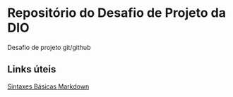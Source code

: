 # Repositório do Desafio de Projeto da DIO
Desafio de projeto git/github


## Links úteis
[Sintaxes Básicas Markdown](https://www.markdownguide.org/basic-syntax/)
